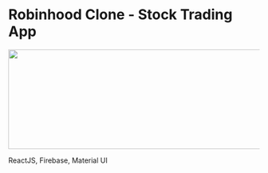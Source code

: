 # Robinhood Clone - Stock Trading App

<p align="center">
  <img width="900" height="200" src="https://user-images.githubusercontent.com/41933169/215360376-b0063525-5118-4ba5-8e9f-01253cc18d64.png">
</p>

ReactJS, Firebase, Material UI


